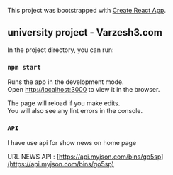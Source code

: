 This project was bootstrapped with [Create React App](https://github.com/facebook/create-react-app).

## university project - Varzesh3.com

In the project directory, you can run:

### `npm start`

Runs the app in the development mode.<br>
Open [http://localhost:3000](http://localhost:3000) to view it in the browser.

The page will reload if you make edits.<br>
You will also see any lint errors in the console.

### `API`
I have use api for show news on home page


URL NEWS API : [https://api.myjson.com/bins/go5sp](https://api.myjson.com/bins/go5sp) 